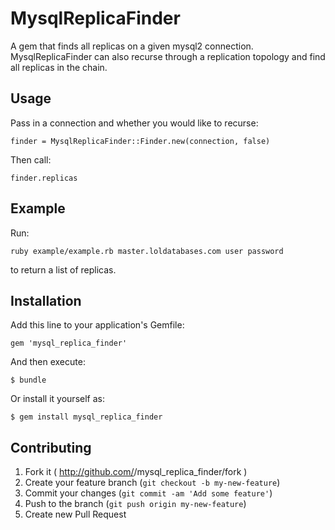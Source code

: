 # MysqlReplicaFinder

A gem that finds all replicas on a given mysql2 connection. MysqlReplicaFinder can also recurse through a replication topology and find all replicas in the chain.

## Usage

Pass in a connection and whether you would like to recurse:

`finder = MysqlReplicaFinder::Finder.new(connection, false)`

Then call:

`finder.replicas`

## Example

Run:

`ruby example/example.rb master.loldatabases.com user password`

to return a list of replicas.

## Installation

Add this line to your application's Gemfile:

    gem 'mysql_replica_finder'

And then execute:

    $ bundle

Or install it yourself as:

    $ gem install mysql_replica_finder

## Contributing

1. Fork it ( http://github.com/<my-github-username>/mysql_replica_finder/fork )
2. Create your feature branch (`git checkout -b my-new-feature`)
3. Commit your changes (`git commit -am 'Add some feature'`)
4. Push to the branch (`git push origin my-new-feature`)
5. Create new Pull Request
